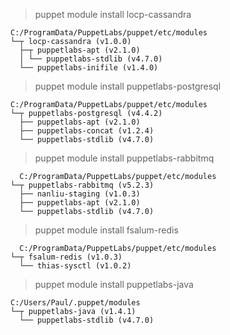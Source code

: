 > puppet module install locp-cassandra

```
C:/ProgramData/PuppetLabs/puppet/etc/modules
└─┬ locp-cassandra (v1.0.0)
  ├─┬ puppetlabs-apt (v2.1.0)
  │ └── puppetlabs-stdlib (v4.7.0)
  └── puppetlabs-inifile (v1.4.0)
```

> puppet module install puppetlabs-postgresql

```
C:/ProgramData/PuppetLabs/puppet/etc/modules
└─┬ puppetlabs-postgresql (v4.4.2)
  ├── puppetlabs-apt (v2.1.0)
  ├── puppetlabs-concat (v1.2.4)
  └── puppetlabs-stdlib (v4.7.0)
```

> puppet module install puppetlabs-rabbitmq

```
  C:/ProgramData/PuppetLabs/puppet/etc/modules
└─┬ puppetlabs-rabbitmq (v5.2.3)
  ├── nanliu-staging (v1.0.3)
  ├── puppetlabs-apt (v2.1.0)
  └── puppetlabs-stdlib (v4.7.0)
```

> puppet module install fsalum-redis

```
  C:/ProgramData/PuppetLabs/puppet/etc/modules
└─┬ fsalum-redis (v1.0.3)
  └── thias-sysctl (v1.0.2)
```

> puppet module install puppetlabs-java

```
C:/Users/Paul/.puppet/modules
└─┬ puppetlabs-java (v1.4.1)
  └── puppetlabs-stdlib (v4.7.0)
```
